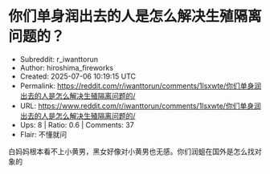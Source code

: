 # 你们单身润出去的人是怎么解决生殖隔离问题的？

- Subreddit: r_iwanttorun
- Author: hiroshima_fireworks
- Created: 2025-07-06 10:19:15 UTC
- Permalink: https://reddit.com/r/iwanttorun/comments/1lsxwte/你们单身润出去的人是怎么解决生殖隔离问题的/
- URL: https://www.reddit.com/r/iwanttorun/comments/1lsxwte/你们单身润出去的人是怎么解决生殖隔离问题的/
- Ups: 8 | Ratio: 0.6 | Comments: 37
- Flair: 不懂就问


白妈妈根本看不上小黄男，黑女好像对小黄男也无感。你们润蛆在国外是怎么找对象的


